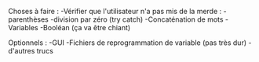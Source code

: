 Choses à faire :
	-Vérifier que l'utilisateur n'a pas mis de la merde : - parenthèses
														  -division par zéro (try catch)
	-Concaténation de mots
	-Variables
	-Booléan (ça va être chiant)

Optionnels :
	-GUI
	-Fichiers de reprogrammation de variable (pas très dur)
	-d'autres trucs